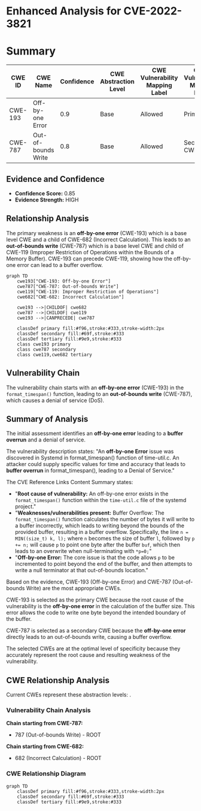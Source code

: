 # Enhanced Analysis for CVE-2022-3821

# Summary
| CWE ID | CWE Name | Confidence | CWE Abstraction Level | CWE Vulnerability Mapping Label | CWE-Vulnerability Mapping Notes |
|---|---|---|---|---|---|
| CWE-193 | Off-by-one Error | 0.9 | Base | Allowed | Primary CWE |
| CWE-787 | Out-of-bounds Write | 0.8 | Base | Allowed | Secondary CWE |

## Evidence and Confidence

*   **Confidence Score:** 0.85
*   **Evidence Strength:** HIGH

## Relationship Analysis
The primary weakness is an **off-by-one error** (CWE-193) which is a base level CWE and a child of CWE-682 (Incorrect Calculation). This leads to an **out-of-bounds write** (CWE-787) which is a base level CWE and child of CWE-119 (Improper Restriction of Operations within the Bounds of a Memory Buffer). CWE-193 can precede CWE-119, showing how the off-by-one error can lead to a buffer overflow.

```mermaid
graph TD
    cwe193["CWE-193: Off-by-one Error"]
    cwe787["CWE-787: Out-of-bounds Write"]
    cwe119["CWE-119: Improper Restriction of Operations"]
    cwe682["CWE-682: Incorrect Calculation"]

    cwe193 -->|CHILDOF| cwe682
    cwe787 -->|CHILDOF| cwe119
    cwe193 -->|CANPRECEDE| cwe787

    classDef primary fill:#f96,stroke:#333,stroke-width:2px
    classDef secondary fill:#69f,stroke:#333
    classDef tertiary fill:#9e9,stroke:#333
    class cwe193 primary
    class cwe787 secondary
    class cwe119,cwe682 tertiary
```

## Vulnerability Chain
The vulnerability chain starts with an **off-by-one error** (CWE-193) in the `format_timespan()` function, leading to an **out-of-bounds write** (CWE-787), which causes a denial of service (DoS).

## Summary of Analysis
The initial assessment identifies an **off-by-one error** leading to a **buffer overrun** and a denial of service.

The vulnerability description states: "An **off-by-one Error** issue was discovered in Systemd in format_timespan() function of time-util.c. An attacker could supply specific values for time and accuracy that leads to **buffer overrun** in format_timespan(), leading to a Denial of Service."

The CVE Reference Links Content Summary states:
- "**Root cause of vulnerability:** An off-by-one error exists in the `format_timespan()` function within the `time-util.c` file of the systemd project."
- "**Weaknesses/vulnerabilities present:** Buffer Overflow: The `format_timespan()` function calculates the number of bytes it will write to a buffer incorrectly, which leads to writing beyond the bounds of the provided buffer, resulting in a buffer overflow. Specifically, the line `n = MIN((size_t) k, l);` where `n` becomes the size of buffer `l`, followed by `p += n;` will cause `p` to point one byte after the buffer `buf`, which then leads to an overwrite when null-terminating with `*p=0;`"
- "**Off-by-one Error:** The core issue is that the code allows `p` to be incremented to point beyond the end of the buffer, and then attempts to write a null terminator at that out-of-bounds location."

Based on the evidence, CWE-193 (Off-by-one Error) and CWE-787 (Out-of-bounds Write) are the most appropriate CWEs.

CWE-193 is selected as the primary CWE because the root cause of the vulnerability is the **off-by-one error** in the calculation of the buffer size. This error allows the code to write one byte beyond the intended boundary of the buffer.

CWE-787 is selected as a secondary CWE because the **off-by-one error** directly leads to an out-of-bounds write, causing a buffer overflow.

The selected CWEs are at the optimal level of specificity because they accurately represent the root cause and resulting weakness of the vulnerability.


## CWE Relationship Analysis

Current CWEs represent these abstraction levels: .


### Vulnerability Chain Analysis

**Chain starting from CWE-787:**
- 787 (Out-of-bounds Write) - ROOT


**Chain starting from CWE-682:**
- 682 (Incorrect Calculation) - ROOT



### CWE Relationship Diagram

```mermaid
graph TD
    classDef primary fill:#f96,stroke:#333,stroke-width:2px
    classDef secondary fill:#69f,stroke:#333
    classDef tertiary fill:#9e9,stroke:#333
```